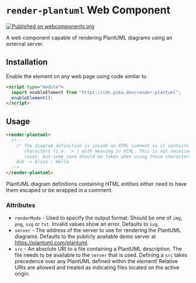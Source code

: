 # `render-plantuml` Web Component

[![Published on webcomponents.org](https://img.shields.io/badge/webcomponents.org-published-blue.svg)](https://www.webcomponents.org/element/render-plantuml)

A web component capable of rendering PlantUML diagrams using an external
server.

## Installation

Enable the element on any web page using code similar to

```html
<script type="module">
  import enableElement from "https://cdn.pika.dev/render-plantuml";
  enableElement();
</script>
```

## Usage

<!--
```
<custom-element-demo>
  <template>
    <script type="module">
      import enableElement from 'https://cdn.pika.dev/render-plantuml';
      enableElement();
    </script>
    <next-code-block></next-code-block>
  </template>
</custom-element-demo>
```
-->

```html
<render-plantuml>
  <!--
    /' The diagram definition is inside an HTML comment as it contains
       characters (i.e. `>`) with meaning in HTML. This is not necessary in all
       cases, but some care should be taken when using these characters '/
    Bob -> Alice : Hello
  -->
</render-plantuml>
```

PlantUML diagram definitions containing HTML entities either need to have them
escaped or be wrapped in a comment.

### Attributes

- `renderMode` - Used to specify the output format. Should be one of `img`,
  `png`, `svg` or `txt`. Invalid values show an error. Defaults to `svg`.
- `server` - The address of the server to use for rendering the PlantUML
  diagrams. Defaults to the publicly available demo server at
  https://plantuml.com/plantuml.
- `src` - An absolute URI to a file containing a PlantUML description. The file
  needs to be available to the `server` that is used. Defining a `src` takes
  precedence over any PlantUML defined within the element! Relative URIs are
  allowed and treated as indicating files located on the active origin.
